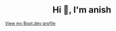 <h1 align="center">Hi 👋, I'm anish</h1>
<a href="https://www.boot.dev/u/kshatrya">View my Boot.dev profile</a>
